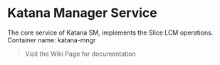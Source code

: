 # Katana Manager Service

The core service of Katana SM, implements the Slice LCM operations. Container name: katana-mngr

> Visit the Wiki Page for documentation
